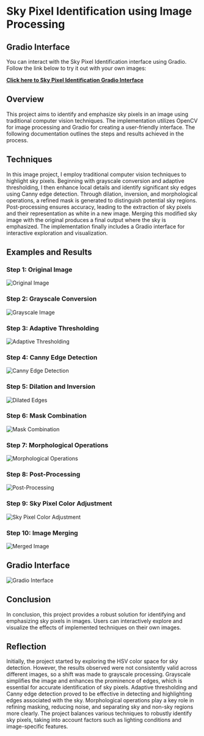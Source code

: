 

# Sky Pixel Identification using Image Processing
## Gradio Interface

You can interact with the Sky Pixel Identification interface using Gradio. Follow the link below to try it out with your own images:

[**Click here to Sky Pixel Identification Gradio Interface**](https://huggingface.co/spaces/FionaChen/Sky-Identification)


## Overview

This project aims to identify and emphasize sky pixels in an image using traditional computer vision techniques. The implementation utilizes OpenCV for image processing and Gradio for creating a user-friendly interface. The following documentation outlines the steps and results achieved in the process.

## Techniques
In this image project, I employ traditional computer vision techniques to highlight sky pixels. Beginning with grayscale conversion and adaptive thresholding, I then enhance local details and identify significant sky edges using Canny edge detection. Through dilation, inversion, and morphological operations, a refined mask is generated to distinguish potential sky regions. Post-processing ensures accuracy, leading to the extraction of sky pixels and their representation as white in a new image. Merging this modified sky image with the original produces a final output where the sky is emphasized. The implementation finally includes a Gradio interface for interactive exploration and visualization.


## Examples and Results

### Step 1: Original Image
![Original Image](examples/step1.png)

### Step 2: Grayscale Conversion
![Grayscale Image](examples/step2.png)

### Step 3: Adaptive Thresholding
![Adaptive Thresholding](examples/step3.png)

### Step 4: Canny Edge Detection
![Canny Edge Detection](examples/step4.png)

### Step 5: Dilation and Inversion
![Dilated Edges](examples/step6.png)

### Step 6: Mask Combination
![Mask Combination](examples/step7.png)

### Step 7: Morphological Operations
![Morphological Operations](examples/step8.png)

### Step 8: Post-Processing
![Post-Processing](examples/step9.png)

### Step 9: Sky Pixel Color Adjustment
![Sky Pixel Color Adjustment](examples/step10.png)
### Step 10: Image Merging
![Merged Image](examples/step11.png)

## Gradio Interface
![Gradio Interface](examples/gradio.png)



## Conclusion

In conclusion, this project provides a robust solution for identifying and emphasizing sky pixels in images. Users can interactively explore and visualize the effects of implemented techniques on their own images.

## Reflection
Initially, the project started by exploring the HSV color space for sky detection. However, the results observed were not consistently valid across different images, so a shift was made to grayscale processing.
Grayscale simplifies the image and enhances the prominence of edges, which is essential for accurate identification of sky pixels.
Adaptive thresholding and Canny edge detection proved to be effective in detecting and highlighting edges associated with the sky.
Morphological operations play a key role in refining masking, reducing noise, and separating sky and non-sky regions more clearly.
The project balances various techniques to robustly identify sky pixels, taking into account factors such as lighting conditions and image-specific features.
